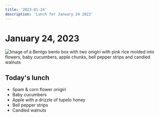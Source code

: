 ```yaml
---
title: '2023-01-24'
description: 'Lunch for January 24 2023'
---
```

# January 24, 2023

![Image of a Bentgo bento box with two onigiri with pink rice molded into flowers, baby cucumbers, apple chunks, bell pepper strips and candied walnuts](/img/2023-01-24.jpg)

## Today's lunch
* Spam & corn flower onigiri
* Baby cucumbers
* Apple with a drizzle of tupelo honey
* Bell pepper strips
* Candied walnuts
